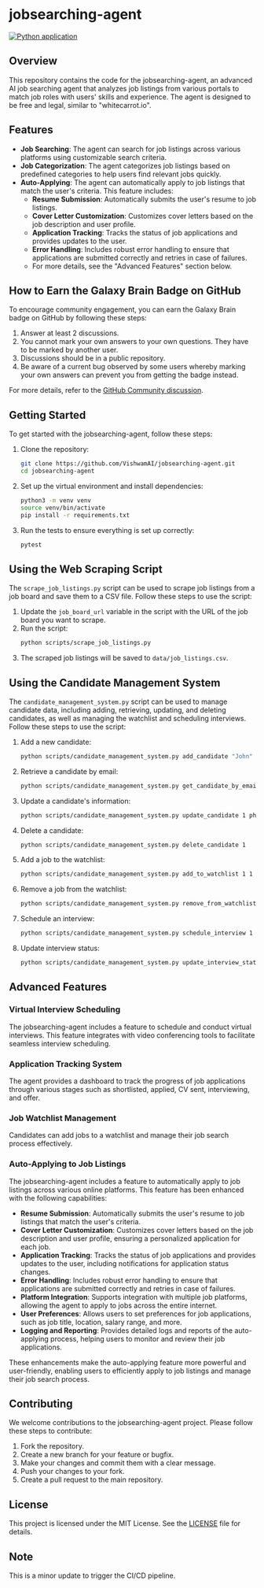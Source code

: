 # jobsearching-agent
[![Python application](https://github.com/VishwamAI/jobsearching-agent/actions/workflows/python-app.yml/badge.svg)](https://github.com/VishwamAI/jobsearching-agent/actions/workflows/python-app.yml)
## Overview

This repository contains the code for the jobsearching-agent, an advanced AI job searching agent that analyzes job listings from various portals to match job roles with users' skills and experience. The agent is designed to be free and legal, similar to "whitecarrot.io".

## Features

- **Job Searching**: The agent can search for job listings across various platforms using customizable search criteria.
- **Job Categorization**: The agent categorizes job listings based on predefined categories to help users find relevant jobs quickly.
- **Auto-Applying**: The agent can automatically apply to job listings that match the user's criteria. This feature includes:
  - **Resume Submission**: Automatically submits the user's resume to job listings.
  - **Cover Letter Customization**: Customizes cover letters based on the job description and user profile.
  - **Application Tracking**: Tracks the status of job applications and provides updates to the user.
  - **Error Handling**: Includes robust error handling to ensure that applications are submitted correctly and retries in case of failures.
  - For more details, see the "Advanced Features" section below.

## How to Earn the Galaxy Brain Badge on GitHub

To encourage community engagement, you can earn the Galaxy Brain badge on GitHub by following these steps:

1. Answer at least 2 discussions.
2. You cannot mark your own answers to your own questions. They have to be marked by another user.
3. Discussions should be in a public repository.
4. Be aware of a current bug observed by some users whereby marking your own answers can prevent you from getting the badge instead.

For more details, refer to the [GitHub Community discussion](https://github.com/orgs/community/discussions/18293).

## Getting Started

To get started with the jobsearching-agent, follow these steps:

1. Clone the repository:
   ```bash
   git clone https://github.com/VishwamAI/jobsearching-agent.git
   cd jobsearching-agent
   ```

2. Set up the virtual environment and install dependencies:
   ```bash
   python3 -m venv venv
   source venv/bin/activate
   pip install -r requirements.txt
   ```

3. Run the tests to ensure everything is set up correctly:
   ```bash
   pytest
   ```

## Using the Web Scraping Script

The `scrape_job_listings.py` script can be used to scrape job listings from a job board and save them to a CSV file. Follow these steps to use the script:

1. Update the `job_board_url` variable in the script with the URL of the job board you want to scrape.
2. Run the script:
   ```bash
   python scripts/scrape_job_listings.py
   ```
3. The scraped job listings will be saved to `data/job_listings.csv`.

## Using the Candidate Management System

The `candidate_management_system.py` script can be used to manage candidate data, including adding, retrieving, updating, and deleting candidates, as well as managing the watchlist and scheduling interviews. Follow these steps to use the script:

1. Add a new candidate:
   ```bash
   python scripts/candidate_management_system.py add_candidate "John" "Doe" "john.doe@example.com" "1234567890" "resume.pdf"
   ```

2. Retrieve a candidate by email:
   ```bash
   python scripts/candidate_management_system.py get_candidate_by_email "john.doe@example.com"
   ```

3. Update a candidate's information:
   ```bash
   python scripts/candidate_management_system.py update_candidate 1 phone="0987654321"
   ```

4. Delete a candidate:
   ```bash
   python scripts/candidate_management_system.py delete_candidate 1
   ```

5. Add a job to the watchlist:
   ```bash
   python scripts/candidate_management_system.py add_to_watchlist 1 1
   ```

6. Remove a job from the watchlist:
   ```bash
   python scripts/candidate_management_system.py remove_from_watchlist 1 1
   ```

7. Schedule an interview:
   ```bash
   python scripts/candidate_management_system.py schedule_interview 1 1 "2024-06-20 10:00:00" "Scheduled"
   ```

8. Update interview status:
   ```bash
   python scripts/candidate_management_system.py update_interview_status 1 "Completed"
   ```

## Advanced Features

### Virtual Interview Scheduling

The jobsearching-agent includes a feature to schedule and conduct virtual interviews. This feature integrates with video conferencing tools to facilitate seamless interview scheduling.

### Application Tracking System

The agent provides a dashboard to track the progress of job applications through various stages such as shortlisted, applied, CV sent, interviewing, and offer.

### Job Watchlist Management

Candidates can add jobs to a watchlist and manage their job search process effectively.

### Auto-Applying to Job Listings

The jobsearching-agent includes a feature to automatically apply to job listings across various online platforms. This feature has been enhanced with the following capabilities:

- **Resume Submission**: Automatically submits the user's resume to job listings that match the user's criteria.
- **Cover Letter Customization**: Customizes cover letters based on the job description and user profile, ensuring a personalized application for each job.
- **Application Tracking**: Tracks the status of job applications and provides updates to the user, including notifications for application status changes.
- **Error Handling**: Includes robust error handling to ensure that applications are submitted correctly and retries in case of failures.
- **Platform Integration**: Supports integration with multiple job platforms, allowing the agent to apply to jobs across the entire internet.
- **User Preferences**: Allows users to set preferences for job applications, such as job title, location, salary range, and more.
- **Logging and Reporting**: Provides detailed logs and reports of the auto-applying process, helping users to monitor and review their job applications.

These enhancements make the auto-applying feature more powerful and user-friendly, enabling users to efficiently apply to job listings and manage their job search process.

## Contributing

We welcome contributions to the jobsearching-agent project. Please follow these steps to contribute:

1. Fork the repository.
2. Create a new branch for your feature or bugfix.
3. Make your changes and commit them with a clear message.
4. Push your changes to your fork.
5. Create a pull request to the main repository.

## License

This project is licensed under the MIT License. See the [LICENSE](LICENSE) file for details.

## Note

This is a minor update to trigger the CI/CD pipeline.
